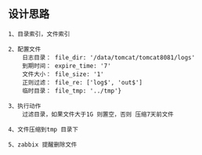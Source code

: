 ##  设计思路

	1、目录索引，文件索引

	2、配置文件
		日志目录： file_dir: '/data/tomcat/tomcat8081/logs' 
		到期时间： expire_time: '7'
		文件大小： file_size: '1'
		正则过滤： file_re: ['log$', 'out$']
		临时目录： file_tmp: '../tmp'}

	3、执行动作
		过滤目录，如果文件大于1G 则置空，否则 压缩7天前文件

	4、文件压缩到tmp 目录下

	5、zabbix 提醒删除文件